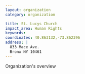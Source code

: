 ```yaml
---
layout: organization
category: organization

title: St. Lucys Church
impact_area: Human Rights
keywords: 
coordinates: 40.863132,-73.862396
address: |
  833 Mace Ave.
  Bronx NY 10461
---
```

Organization's overview
